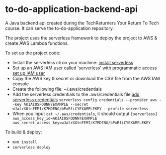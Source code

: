 # to-do-application-backend-api

A Java backend api created during the TechReturners Your Return To Tech course.  It can serve the to-do-application repository. 

The project uses the serverless framework to deploy the project to AWS & create AWS Lambda functions.

To set up the project code:
* Install the serverless cli on your machine: [install serverless](https://www.serverless.com/framework/docs/getting-started/)
* Set up an AWS IAM user called 'serverless' with programmatic access [set up IAM user](https://docs.aws.amazon.com/IAM/latest/UserGuide/id_users_create.html)
* Copy the AWS key & secret or download the CSV file from the AWS IAM console  
* Create the following file:
  ~/.aws/credentials
* Add the serverless credentials to the .aws/credentials file [add serverless credentials](https://www.serverless.com/framework/docs/providers/aws/guide/credentials/#setup-with-serverless-config-credentials-command)
  `serverless config credentials --provider aws --key AKIAIOSFODNN7EXAMPLE --secret wJalrXUtnFEMI/K7MDENG/bPxRfiCYEXAMPLEKEY --profile serverless`
* When you input `cat ~/.aws/credentials`, it should output
  `[serverless] 
  aws_access_key_id=AKIAIOSFODNN7EXAMPLE
  aws_secret_access_key=wJalrXUtnFEMI/K7MDENG/bPxRfiCYEXAMPLEKEY`

To build & deploy:
* `mvn install`
* `serverless deploy`

